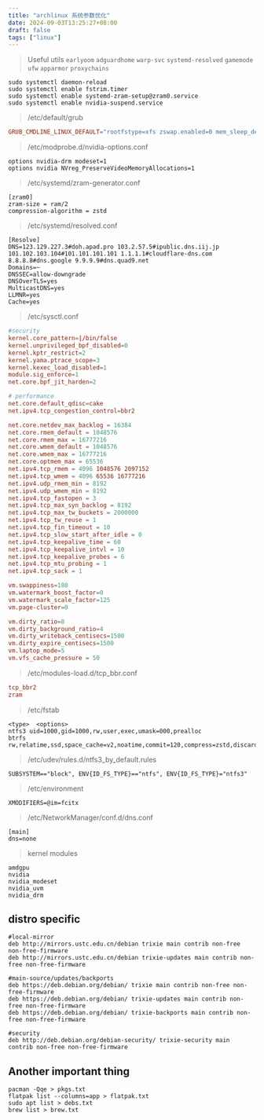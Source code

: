 ```yaml
---
title: "archlinux 系统参数优化"
date: 2024-09-03T13:25:27+08:00
draft: false
tags: ["linux"]
---
```


> Useful utils
> `earlyoom` `adguardhome` `warp-svc` `systemd-resolved` `gamemode` `ufw` `apparmor` `proxychains`

```
sudo systemctl daemon-reload
sudo systemctl enable fstrim.timer
sudo systemctl enable systemd-zram-setup@zram0.service
sudo systemctl enable nvidia-suspend.service
```

> /etc/default/grub

```conf
GRUB_CMDLINE_LINUX_DEFAULT="rootfstype=xfs zswap.enabled=0 mem_sleep_default=s2idle radeon.dpm=1 nvidia_drm.modeset=1 nvidia_drm.fbdev=1 amd_pstate=active mitigations=auto nowatchdog processor.ignore_ppc=1 nmi_watchdog=0 apparmor=1 security=apparmor lockdown=integrity quiet splash"
```

> /etc/modprobe.d/nvidia-options.conf

```
options nvidia-drm modeset=1
options nvidia NVreg_PreserveVideoMemoryAllocations=1
```

> /etc/systemd/zram-generator.conf

```
[zram0]
zram-size = ram/2
compression-algorithm = zstd
```

> /etc/systemd/resolved.conf

```
[Resolve]
DNS=123.129.227.3#doh.apad.pro 103.2.57.5#ipublic.dns.iij.jp 101.102.103.104#101.101.101.101 1.1.1.1#cloudflare-dns.com 8.8.8.8#dns.google 9.9.9.9#dns.quad9.net
Domains=~
DNSSEC=allow-downgrade
DNSOverTLS=yes
MulticastDNS=yes
LLMNR=yes
Cache=yes
```

> /etc/sysctl.conf

```conf
#security
kernel.core_pattern=|/bin/false
kernel.unprivileged_bpf_disabled=0
kernel.kptr_restrict=2
kernel.yama.ptrace_scope=3
kernel.kexec_load_disabled=1
module.sig_enforce=1
net.core.bpf_jit_harden=2

# performance
net.core.default_qdisc=cake
net.ipv4.tcp_congestion_control=bbr2

net.core.netdev_max_backlog = 16384
net.core.rmem_default = 1048576
net.core.rmem_max = 16777216
net.core.wmem_default = 1048576
net.core.wmem_max = 16777216
net.core.optmem_max = 65536
net.ipv4.tcp_rmem = 4096 1048576 2097152
net.ipv4.tcp_wmem = 4096 65536 16777216
net.ipv4.udp_rmem_min = 8192
net.ipv4.udp_wmem_min = 8192
net.ipv4.tcp_fastopen = 3
net.ipv4.tcp_max_syn_backlog = 8192
net.ipv4.tcp_max_tw_buckets = 2000000
net.ipv4.tcp_tw_reuse = 1
net.ipv4.tcp_fin_timeout = 10
net.ipv4.tcp_slow_start_after_idle = 0
net.ipv4.tcp_keepalive_time = 60
net.ipv4.tcp_keepalive_intvl = 10
net.ipv4.tcp_keepalive_probes = 6
net.ipv4.tcp_mtu_probing = 1
net.ipv4.tcp_sack = 1

vm.swappiness=180
vm.watermark_boost_factor=0
vm.watermark_scale_factor=125
vm.page-cluster=0

vm.dirty_ratio=8
vm.dirty_background_ratio=4
vm.dirty_writeback_centisecs=1500
vm.dirty_expire_centisecs=1500
vm.laptop_mode=5
vm.vfs_cache_pressure = 50
```

> /etc/modules-load.d/tcp_bbr.conf

```conf
tcp_bbr2
zram
```

> /etc/fstab

```
<type>  <options>
ntfs3 uid=1000,gid=1000,rw,user,exec,umask=000,prealloc
btrfs rw,relatime,ssd,space_cache=v2,noatime,commit=120,compress=zstd,discard=async
```

> /etc/udev/rules.d/ntfs3_by_default.rules

```
SUBSYSTEM=="block", ENV{ID_FS_TYPE}=="ntfs", ENV{ID_FS_TYPE}="ntfs3"
```

> /etc/environment

```
XMODIFIERS=@im=fcitx
```

> /etc/NetworkManager/conf.d/dns.conf

```
[main]
dns=none
```

> kernel modules

```
amdgpu
nvidia
nvidia_modeset
nvidia_uvm
nvidia_drm
```

## distro specific

```list
#local-mirror
deb http://mirrors.ustc.edu.cn/debian trixie main contrib non-free non-free-firmware
deb http://mirrors.ustc.edu.cn/debian trixie-updates main contrib non-free non-free-firmware

#main-source/updates/backports
deb https://deb.debian.org/debian/ trixie main contrib non-free non-free-firmware
deb https://deb.debian.org/debian/ trixie-updates main contrib non-free non-free-firmware
deb https://deb.debian.org/debian/ trixie-backports main contrib non-free non-free-firmware

#security
deb http://deb.debian.org/debian-security/ trixie-security main contrib non-free non-free-firmware
```

## Another important thing

```
pacman -Qqe > pkgs.txt
flatpak list --columns=app > flatpak.txt
sudo apt list > debs.txt
brew list > brew.txt
```
